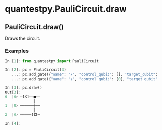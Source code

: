 # quantestpy.PauliCircuit.draw

## PauliCircuit.draw()
Draws the circuit.

### Examples
```py
In [1]: from quantestpy import PauliCircuit

In [2]: pc = PauliCircuit(3)
   ...: pc.add_gate({"name": "x", "control_qubit": [], "target_qubit": [0], "control_value": []})
   ...: pc.add_gate({"name": "z", "control_qubit": [0], "target_qubit": [2], "control_value": [1]})

In [3]: pc.draw()
Out[3]:
0  |0> ─[X]──■──
             │
1  |0> ──────┼──
             │
2  |0> ─────[Z]─

In [4]:
```
